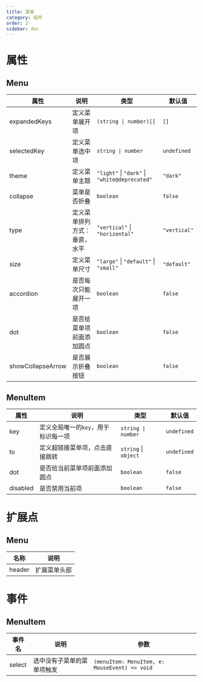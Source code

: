 ```yaml
---
title: 菜单
category: 组件
order: 2
sidebar: doc
---
```


# 属性

## Menu

| 属性 | 说明 | 类型 | 默认值 |
| --- | --- | --- | --- |
| expandedKeys | 定义菜单展开项 | <code>(string &#124; number)[]</code> | `[]` |
| selectedKey | 定义菜单选中项 | <code>string &#124; number</code> | `undefined` |
| theme | 定义菜单主题 | `"light"` &#124; `"dark"` &#124; `"white@deprecated"` | `"dark"` |
| collapse | 菜单是否折叠 | `boolean` | `false` |
| type | 定义菜单排列方式：垂直，水平 | `"vertical"` &#124; `"horizontal"` | `"vertical"` |
| size | 定义菜单尺寸 | `"large"` &#124; `"default"` &#124; `"small"` | `"default"` |
| accordion | 是否每次只能展开一项 | `boolean` | `false` |
| dot | 是否给菜单项前面添加圆点 | `boolean` | `false` |
| showCollapseArrow | 是否展示折叠按钮 | `boolean` | `false` |

## MenuItem

| 属性 | 说明 | 类型 | 默认值 |
| --- | --- | --- | --- |
| key | 定义全局唯一的`key`，用于标识每一项 | <code>string &#124; number</code> | `undefined` |
| to | 定义超链接菜单项，点击直接跳转 | `string` &#124; `object` | `undefined` |
| dot | 是否给当前菜单项前面添加圆点 | `boolean` | `false` |
| disabled | 是否禁用当前项 | `boolean` | `false` |

# 扩展点

## Menu

| 名称 | 说明 |
| --- | --- |
| header | 扩展菜单头部 |

# 事件

## MenuItem

| 事件名 | 说明 | 参数 |
| --- | --- | --- |
| select | 选中没有子菜单的菜单项触发 | `(menuItem: MenuItem, e: MouseEvent) => void` |
